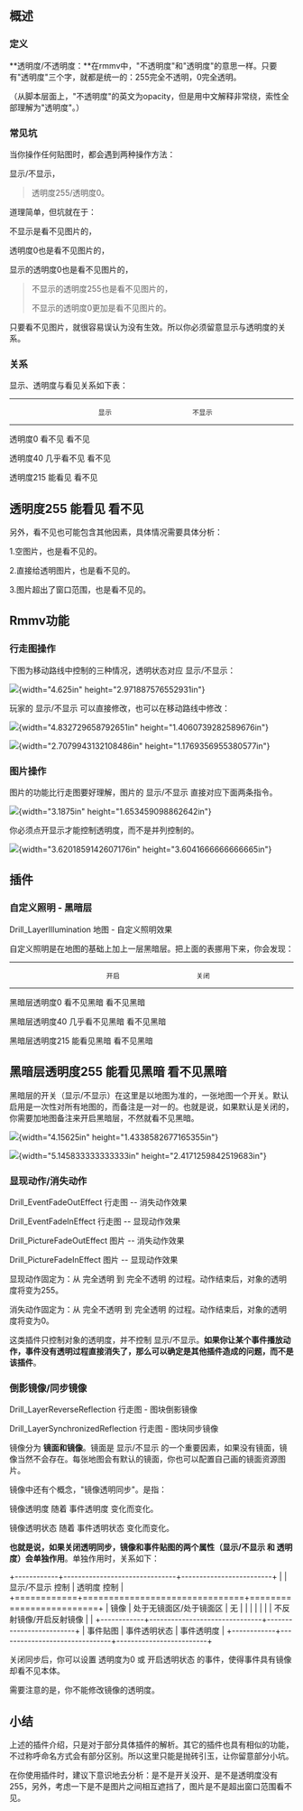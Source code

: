 ## 概述

### 定义

**透明度/不透明度：**在rmmv中，"不透明度"和"透明度"的意思一样。只要有"透明度"三个字，就都是统一的：255完全不透明，0完全透明。

（从脚本层面上，"不透明度"的英文为opacity，但是用中文解释非常绕，索性全部理解为"透明度"。）

### 常见坑

当你操作任何贴图时，都会遇到两种操作方法：

显示/不显示，

> 透明度255/透明度0。

道理简单，但坑就在于：

不显示是看不见图片的，

透明度0也是看不见图片的，

显示的透明度0也是看不见图片的，

> 不显示的透明度255也是看不见图片的，
>
> 不显示的透明度0更加是看不见图片的。

只要看不见图片，就很容易误认为没有生效。所以你必须留意显示与透明度的关系。

### 关系

显示、透明度与看见关系如下表：

  -----------------------------------------------------------------------
                          显示                    不显示
  ----------------------- ----------------------- -----------------------
  透明度0                 看不见                  看不见

  透明度40                几乎看不见              看不见

  透明度215               能看见                  看不见

  透明度255               能看见                  看不见
  -----------------------------------------------------------------------

另外，看不见也可能包含其他因素，具体情况需要具体分析：

1.空图片，也是看不见的。

2.直接给透明图片，也是看不见的。

3.图片超出了窗口范围，也是看不见的。

## Rmmv功能

### 行走图操作

下图为移动路线中控制的三种情况，透明状态对应 显示/不显示：

![](./MediaFolder/media/image1.png){width="4.625in"
height="2.971887576552931in"}

玩家的 显示/不显示 可以直接修改，也可以在移动路线中修改：

![](./MediaFolder/media/image2.png){width="4.832729658792651in"
height="1.4060739282589676in"}

![](./MediaFolder/media/image3.png){width="2.7079943132108486in"
height="1.1769356955380577in"}

### 图片操作

图片的功能比行走图要好理解，图片的 显示/不显示 直接对应下面两条指令。

![](./MediaFolder/media/image4.png){width="3.1875in"
height="1.653459098862642in"}

你必须点开显示才能控制透明度，而不是并列控制的。

![](./MediaFolder/media/image5.png){width="3.6201859142607176in"
height="3.6041666666666665in"}

## 插件

### 自定义照明 - 黑暗层

Drill_LayerIllumination 地图 - 自定义照明效果

自定义照明是在地图的基础上加上一层黑暗层。把上面的表挪用下来，你会发现：

  -----------------------------------------------------------------------
                            开启                   关闭
  ------------------------- ---------------------- ----------------------
  黑暗层透明度0             看不见黑暗             看不见黑暗

  黑暗层透明度40            几乎看不见黑暗         看不见黑暗

  黑暗层透明度215           能看见黑暗             看不见黑暗

  黑暗层透明度255           能看见黑暗             看不见黑暗
  -----------------------------------------------------------------------

黑暗层的开关（显示/不显示）在这里是以地图为准的，一张地图一个开关。默认启用是一次性对所有地图的，而备注是一对一的。也就是说，如果默认是关闭的，你需要加地图备注来开启黑暗层，不然就看不见黑暗。

![](./MediaFolder/media/image6.png){width="4.15625in"
height="1.4338582677165355in"}

![](./MediaFolder/media/image7.png){width="5.145833333333333in"
height="2.4171259842519683in"}

### 显现动作/消失动作

Drill_EventFadeOutEffect 行走图 -- 消失动作效果

Drill_EventFadeInEffect 行走图 -- 显现动作效果

Drill_PictureFadeOutEffect 图片 -- 消失动作效果

Drill_PictureFadeInEffect 图片 -- 显现动作效果

显现动作固定为：从 完全透明 到 完全不透明
的过程。动作结束后，对象的透明度将变为255。

消失动作固定为：从 完全不透明 到 完全透明
的过程。动作结束后，对象的透明度将变为0。

这类插件只控制对象的透明度，并不控制
显示/不显示。**如果你让某个事件播放动作，事件没有透明过程直接消失了，那么可以确定是其他插件造成的问题，而不是该插件**。

### 倒影镜像/同步镜像

Drill_LayerReverseReflection 行走图 - 图块倒影镜像

Drill_LayerSynchronizedReflection 行走图 - 图块同步镜像

镜像分为 **镜面和镜像**。镜面是 显示/不显示
的一个重要因素，如果没有镜面，镜像当然不会存在。每张地图会有默认的镜面，你也可以配置自己画的镜面资源图片。

镜像中还有个概念，\"镜像透明同步\"。是指：

镜像透明度 随着 事件透明度 变化而变化。

镜像透明状态 随着 事件透明状态 变化而变化。

**也就是说，如果关闭透明同步，镜像和事件贴图的两个属性（显示/不显示 和
透明度）会单独作用**。单独作用时，关系如下：

+------------+-------------------------------+-------------------------+
|            | 显示/不显示 控制              | 透明度 控制             |
+============+===============================+=========================+
| 镜像       | 处于无镜面区/处于镜面区       | 无                      |
|            |                               |                         |
|            | 不反射镜像/开启反射镜像       |                         |
+------------+-------------------------------+-------------------------+
| 事件贴图   | 事件透明状态                  | 事件透明度              |
+------------+-------------------------------+-------------------------+

关闭同步后，你可以设置 透明度为0 或 开启透明状态
的事件，使得事件具有镜像却看不见本体。

需要注意的是，你不能修改镜像的透明度。

## 小结

上述的插件介绍，只是对于部分具体插件的解析。其它的插件也具有相似的功能，不过称呼命名方式会有部分区别。所以这里只能是抛砖引玉，让你留意部分小坑。

在你使用插件时，建议下意识地去分析：是不是开关没开、是不是透明度没有255，另外，考虑一下是不是图片之间相互遮挡了，图片是不是超出窗口范围看不见。

